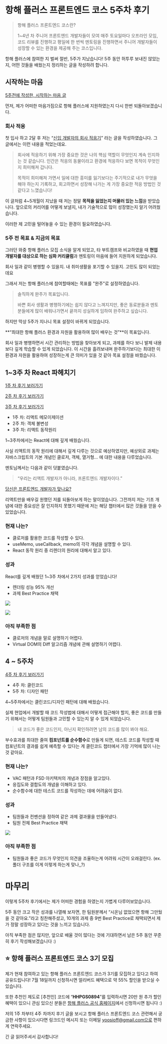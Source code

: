 # 항해 플러스 프론트엔드 코스 5주차 후기

> 항해 플러스 프론트엔드 코스란?
>
> 1~4년 차 주니어 프론트엔드 개발자들이 모여 매주 토요일마다 오프라인 모임, 코드 리뷰를 진행하고
> 평일에 한 번씩 멘토링을 진행하면서 주니어 개발자들이 성장할 수 있는 환경을 제공해 주는 코스입니다.

항해 플러스에 참여한 지 벌써 절반, 5주가 지났습니다!
5주 동안 허투루 보내진 않았는지, 어떤 것들을 배웠는지 정리하는 글을 작성하려 합니다.

## 시작하는 마음

[5주전에 작성한, 시작하는 마음 글](https://velog.io/@yoosion030/%ED%95%AD%ED%95%B4-%ED%94%8C%EB%9F%AC%EC%8A%A4-%EC%8B%9C%EC%9E%91%ED%95%98%EB%8A%94-%EB%A7%88%EC%9D%8C)

먼저, 제가 어떠한 마음가짐으로 항해 플러스에 지원하였는지 다시 한번 되돌아보겠습니다.

### 회사 적응

첫 입사 하고 2달 후 저는 “[신입 개발자의 회사 적응기](https://velog.io/@yoosion030/%EC%8B%A0%EC%9E%85-%EA%B0%9C%EB%B0%9C%EC%9E%90%EC%9D%98-%ED%9A%8C%EC%82%AC-%EC%A0%81%EC%9D%91%EA%B8%B0-sgn43e3i)” 라는 글을 작성하였습니다.
그 글에서는 이런 내용을 적었는데요.

> 회사에 적응하기 위해 가장 중요한 것은 나의 핵심 역할이 무엇인지 계속 인지하는 것 같습니다.
> 인간은 적응의 동물이라고 환경에 적응하다 보면 목적이 무엇인지 희미해져 갑니다.
>
> 목적이 희미해져 가면서 일에 대한 흥미를 잃기보다는 주기적으로 내가 무엇을 해야 하는지 기록하고, 회고하면서 성장해 나가는 게 가장 중요한 적응 방법인 것 같다고 느꼈습니다!

이 글처럼 4~5개월이 지났을 때 저는 정말 **목적을 잃었는지 머물러 있는 느낌**을 받았습니다.
앞으로의 커리어를 어떻게 보낼지, 내가 기술적으로 많이 성장했는지 알기 어려웠습니다.

이러한 제 고민을 털어놓을 수 있는 환경이 필요하였습니다.

### 5주 전 목표 & 지금의 목표

그러던 와중 항해 플러스 모집 소식을 알게 되었고,
타 부트캠프와 비교하였을 때 **현업 개발자를 대상으로 하는 심화 커리큘럼**과 멘토링이 마음에 들어 지원하게 되었습니다.

회사 일과 같이 병행할 수 있을지. 내 취미생활을 포기할 수 있을지. 고민도 많이 되었는데요

그래서 저는 항해 플러스에 참여할때에는 목표를 "완주"로 설정하였습니다.

> 솔직하게 완주가 목표입니다.
>
> 바쁜 회사 생활과 병행하기에는 쉽지 않다고 느껴지지만, 좋은 동료분들과 멘토분들에게 많이 배워나가면서 끝까지 성실하게 임하여 완주하고 싶습니다.

하지만 막상 5주가 지나니 목표 설정이 바뀌게 되었습니다.

**“최대한 항해 플러스 환경과 자원을 활용하여 많이 배우는 것”**이 목표입니다.

회사 일과 병행하면서 시간 관리하는 방법을 찾아보게 되고, 과제를 하다 보니 발제 내용보다 깊게 학습할 수 있게 되었습니다.
이 시간을 흘려보내며 완주하기보다는 최대한 이 환경과 자원을 활용하여 성장하는게 큰 의미가 있을 것 같아 목표 설정을 바꿨습니다.

## 1~3주 차 React 파헤치기

[1주 차 후기 보러가기](https://velog.io/@yoosion030/1.-%ED%95%AD%ED%95%B4-%ED%94%8C%EB%9F%AC%EC%8A%A4-%ED%94%84%EB%A1%A0%ED%8A%B8%EC%97%94%EB%93%9C-%EC%BD%94%EC%8A%A4-%EC%B2%AB%EC%A3%BC%EC%B0%A8-%ED%9B%84%EA%B8%B0)

[2주 차 후기 보러가기](https://velog.io/@yoosion030/2.-%ED%95%AD%ED%95%B4-%ED%94%8C%EB%9F%AC%EC%8A%A4-%ED%94%84%EB%A1%A0%ED%8A%B8%EC%97%94%EB%93%9C-%EC%BD%94%EC%8A%A4-2%EC%A3%BC%EC%B0%A8-%ED%9B%84%EA%B8%B0)

[3주 차 후기 보러가기](https://velog.io/@yoosion030/3.-%ED%95%AD%ED%95%B4-%ED%94%8C%EB%9F%AC%EC%8A%A4-%ED%94%84%EB%A1%A0%ED%8A%B8%EC%97%94%EB%93%9C-%EC%BD%94%EC%8A%A4-3%EC%A3%BC-%EC%B0%A8-%ED%9B%84%EA%B8%B0)

- 1주 차: 리액트 메모이제이션
- 2주 차: 객체 불변성
- 3주 차: 리액트 동작원리

1~3주차에서는 React에 대해 깊게 배웠습니다.

사실 리액트의 동작 원리에 대해서 깊게 다루는 것으로 예상하였지만, 예상외로 과제는 자바스크립트의 기본 개념인 클로저, 객체, 열거형… 에 대한 내용을 다루었습니다.

멘토님께서는 다음과 같이 덧붙였습니다.

> “우리는 리액트 개발자가 아니라, 프론트엔드 개발자이다.”

[당신은 프론트엔드 개발자가 맞나요?](https://velog.io/@chhw130/%EB%8B%B9%EC%8B%A0%EC%9D%80-%ED%94%84%EB%A1%A0%ED%8A%B8%EC%97%94%EB%93%9C-%EA%B0%9C%EB%B0%9C%EC%9E%90%EA%B0%80-%EB%A7%9E%EB%82%98%EC%9A%94)

리액트만을 배우길 원했던 저를 되돌아보게 하는 말이었습니다.
그전까지 저는 기초 개념에 대한 중요성은 잘 인지하지 못했기 때문에 저는 해당 챕터에서 많은 것들을 얻을 수 있었습니다.

### 현재 나는?

- 클로저를 활용한 코드를 작성할 수 있다.
- useMemo, useCallback, memo의 각각 개념을 설명할 수 있다.
- React 동작 원리 중 리렌더의 원리에 대해서 알고 있다.

### 성과

React를 깊게 배웠던 1~3주 차에서 2가지 성과를 얻었습니다!

- 렌더링 성능 95% 개선
- 과제 Best Practice 채택

![](https://velog.velcdn.com/images/yoosion030/post/a84f707f-85bd-4229-8905-be5cad9ba250/image.png)

![](https://velog.velcdn.com/images/yoosion030/post/5b091d71-968c-452e-943c-8df50c59bb57/image.png)

### 아직 부족한 점

- 클로저의 개념을 말로 설명하기 어렵다.
- Virtual DOM의 Diff 알고리즘 개념에 관해 설명하기 어렵다.

## 4 ~ 5주차

[4주 차 후기 보러가기](https://velog.io/@yoosion030/4.-%EC%8B%A0%EB%A2%B0%EC%9E%88%EB%8A%94-%EA%B0%9C%EB%B0%9C%EC%9E%90%EA%B0%80-%EB%90%98%EB%A0%A4%EB%A9%B4)

- 4주 차: 클린코드
- 5주 차: 디자인 패턴

4~5주차에서는 클린코드/디자인 패턴에 대해 배웠습니다.

실제 현업에서 개발할 때 코드 작성법에 대해서 어떻게 접근해야 할지, 좋은 코드를 만들기 위해서는 어떻게 팀원들과 고민할 수 있는지 알 수 있게 되었습니다.

> 내 코드가 좋은 코드인지, 아닌지 확인하려면 남의 코드를 많이 봐야 해요.

부수효과를 최대한 줄여 **컴포넌트를 순수함수**로 만들게 되면, 테스트 코드를 작성할 때 컴포넌트의 결과를 쉽게 예측할 수 있다는 게 클린코드 챕터에서 가장 기억에 많이 나는 것 같아요.

### 현재 나는?

- VAC 패턴과 FSD 아키텍처의 개념과 장점을 알고있다.
- 응집도와 결합도의 개념을 이해하고 있다.
- 순수함수에 대한 테스트 코드를 작성하는 데에 어려움이 없다.

### 성과

- 팀원들과 컨벤션을 정하여 같은 과제 결과물을 만들어냈다.
- 팀원 전체 Best Practice 채택

![](https://velog.velcdn.com/images/yoosion030/post/b6af332b-801d-47b3-83ba-aaaeda4d0a7d/image.png)

### 아직 부족한 점

- 팀원들과 좋은 코드가 무엇인지 의견을 조율하는게 어려워 시간이 오래걸린다. (ex. 폴더 구조를 이게 이렇게 하는게 맞나,,?)

# 마무리

이렇게 5주차 후기에서는 제가 어떠한 경험을 하였는지 가볍게 다루어보았습니다.

5주 동안 크고 작은 성과를 나열해 보자면, 한 팀원분께서 “시온님 없었으면 항해 그만뒀을 것 같아요.”라고 칭찬해주셨고,
10개의 과제 중 9번 Best Practice로 채택되면서 제가 정말 성장하고 있다는 것을 느끼고 있습니다.

아직 부족한 점은 많지만, 앞으로 배울 것이 많다는 것에 기대하면서 남은 5주 동안 꾸준히 후기 작성해보겠습니다 :)

## ⭐️ 항해 플러스 프론트엔드 코스 3기 모집

제가 현재 참여하고 있는 항해 플러스 프론트엔드 코스가 3기를 모집하고 있다고 하여 공유드립니다!
7월 18일까지 신청하시면 얼리버드 혜택으로 약 55% 할인을 받으실 수 있습니다.

또한 추천인 제도로 [추천인] 코드에 “**HHPGS0894**”를 입력하시면 20만 원 추가 할인 혜택이 있으니
관심 있으신 분들은 [항해 플러스 공식 홈페이지](https://hanghae99.spartacodingclub.kr/plus/fe)에서 신청하시면 됩니다 :)

저의 1주 차부터 4주 차까지 후기 글을 보시고 항해 플러스 프론트엔드 코스 관련해서 궁금한 사항이 있으시다면 링크드인 메시지 또는 이메일 yoosioff@gmail.com으로 편하게 연락주세요.

긴 글 읽어주셔서 감사합니다!

